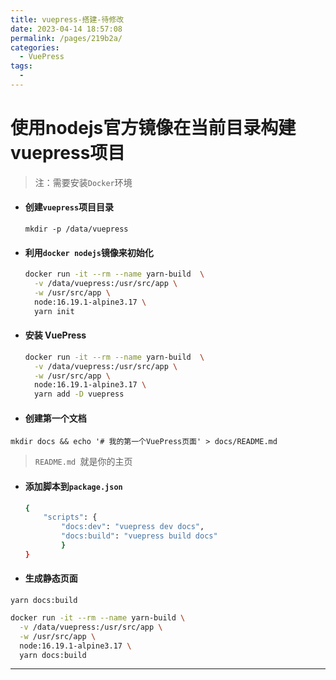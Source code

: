 ```yaml
---
title: vuepress-搭建-待修改
date: 2023-04-14 18:57:08
permalink: /pages/219b2a/
categories:
  - VuePress
tags:
  - 
---
```

# 使用nodejs官方镜像在当前目录构建vuepress项目

> 注：需要安装`Docker`环境

- #### 创建`vuepress`项目目录

  `mkdir -p /data/vuepress`

- #### 利用`docker nodejs`镜像来初始化

  ```bash
  docker run -it --rm --name yarn-build  \
    -v /data/vuepress:/usr/src/app \
    -w /usr/src/app \
    node:16.19.1-alpine3.17 \
    yarn init
  ```

- #### 安装 VuePress

  ```bash
  docker run -it --rm --name yarn-build  \
    -v /data/vuepress:/usr/src/app \
    -w /usr/src/app \
    node:16.19.1-alpine3.17 \
    yarn add -D vuepress
  ```

- #### 创建第一个文档

`mkdir docs && echo '# 我的第一个VuePress页面' > docs/README.md`

> `README.md `就是你的主页

- #### 添加脚本到`package.json`

  ```bash
  {
      "scripts": {
          "docs:dev": "vuepress dev docs",
          "docs:build": "vuepress build docs"
          }
  }
  ```

- #### 生成静态页面
 `yarn docs:build`
  ```bash
  docker run -it --rm --name yarn-build \
    -v /data/vuepress:/usr/src/app \
    -w /usr/src/app \
    node:16.19.1-alpine3.17 \
    yarn docs:build
  ```
---